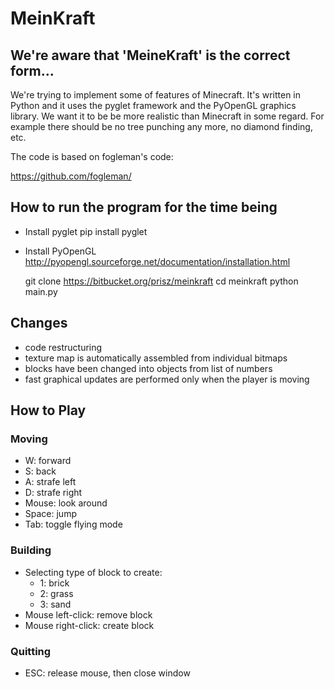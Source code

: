 # MeinKraft 
## We're aware that 'MeineKraft' is the correct form...

We're trying to implement some of features of Minecraft. 
It's written in Python and it uses the pyglet framework and the PyOpenGL graphics library.
We want it to be be more realistic than Minecraft in some regard. 
For example there should be no tree punching any more, no diamond finding, etc.

The code is based on fogleman's code:

https://github.com/fogleman/


## How to run the program for the time being 

* Install pyglet
    pip install pyglet
* Install PyOpenGL
  http://pyopengl.sourceforge.net/documentation/installation.html

    git clone https://bitbucket.org/prisz/meinkraft
    cd meinkraft
    python main.py

## Changes

* code restructuring
* texture map is automatically assembled from individual bitmaps
* blocks have been changed into objects from list of numbers
* fast graphical updates are performed only when the player is moving


## How to Play

### Moving

- W: forward
- S: back
- A: strafe left
- D: strafe right
- Mouse: look around
- Space: jump
- Tab: toggle flying mode

### Building

- Selecting type of block to create:
    - 1: brick
    - 2: grass
    - 3: sand
- Mouse left-click: remove block
- Mouse right-click: create block

### Quitting

- ESC: release mouse, then close window